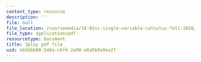 ```yaml
---
content_type: resource
description: ''
file: null
file_location: /coursemedia/18-01sc-single-variable-calculus-fall-2010/eb5bbb88548acbf62e08e8a5b5e8ea2f_wOHrNt9ScYs.pdf
file_type: application/pdf
resourcetype: Document
title: 3play pdf file
uid: eb5bbb88-548a-cbf6-2e08-e8a5b5e8ea2f
---
```

